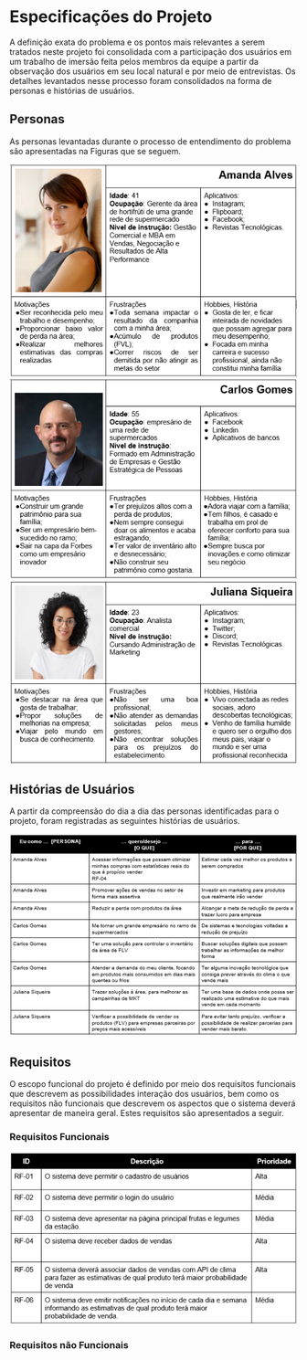 # Especificações do Projeto


A definição exata do problema e os pontos mais relevantes a serem tratados neste projeto foi consolidada com a participação dos usuários em um trabalho de imersão feita pelos membros da equipe a partir da observação dos usuários em seu local natural e por meio de entrevistas. Os detalhes levantados nesse processo foram consolidados na forma de personas e histórias de usuários.

## Personas

As personas levantadas durante o processo de entendimento do problema são apresentadas na Figuras que se seguem.


![persona1](/docs/img/persona1.png)
![persona2](/docs/img/persona2.png)
![persona3](/docs/img/persona3.png)
## Histórias de Usuários

A partir da compreensão do dia a dia das personas identificadas para o projeto, foram registradas as seguintes histórias de usuários.

![history](/docs/img/history.png)


## Requisitos

O escopo funcional do projeto é definido por meio dos requisitos funcionais que descrevem as possibilidades interação dos usuários, bem como os requisitos não funcionais que descrevem os aspectos que o sistema deverá apresentar de maneira geral. Estes requisitos são apresentados a seguir.

### Requisitos Funcionais


![requesitosf](/docs/img/requesitosf.png)

### Requisitos não Funcionais


